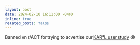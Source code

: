 ```yaml
---
layout: post
date: 2024-02-10 16:11:00 -0400
inline: true
related_posts: false
---
```


Banned on r/ACT for trying to advertise our [KAR³L user study](https://nbalepur.github.io/assets/html/KARL.html) 😭
